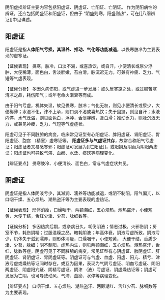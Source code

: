 阴阳虚损辨证主要内容包括阳虚证、阴虚证、亡阳证、亡阴证。
作为阴阳病性的辨证，还应包括阴盛证和阳盛证，但由于 “阴盛则寒，阳盛则热”，可在[[八纲辨证]]中见详述。

## 阳虚证
阳虚证是指**人体阳气亏损，其温养、推动、气化等功能减退**，以畏寒肢冷为主要表现的虚寒证。

【证候表现】
畏寒，肢冷，口淡不渴，或喜热饮，或自汗，小便清长或尿少浮肿，大便稀薄，面色白，舌淡胖嫩，苔白滑，脉沉迟无力。可兼有神疲、乏力、气短等气虚表现。

【证候分析】
多因久病伤阳，或气虚进一步发展；或久居寒凉之处，或过服苦寒清凉之品，耗伤阳气；或年老命火渐衰等而成。

由于阳气亏虚，机体失温，故见畏寒，肢冷；气化无权，则见小便清长或尿少，大便稀薄；水湿不化，津不上承，则口淡不渴或喜热饮；失于固摄，则见自汗；水液内停，水气泛溢，则见面色白，浮肿，舌淡胖嫩，苔白滑；推动乏力，则脉沉迟无力，或兼见神疲，乏力，气短等气虚症状。

阳虚可见于不同脏腑的病变，临床常见证型有心阳虚证、脾阳虚证、肾阳虚证、胃阳虚证、胞宫 （精室）虚寒证等。
**阳虚证多与气虚证共存**，故常合称阳气亏虚证；阳虚证者又易感寒邪；阳虚证可发展为[[亡阳证]]，或阳损及阴而为阴阳两虚证；阳虚证也可导致气滞、血瘀、水泛、痰饮等病理变化。

【辨证要点】
畏寒肢冷、小便清长、面色白，常与气虚症状共见。
## 阴虚证

阴虚证是指人体阴液亏少，其滋润、濡养等功能减退，或阴不制阳，阳气偏亢，以口咽干燥、五心烦热、潮热盗汗等为主要表现的虚热证。

【证候表现】
形体消瘦，口燥咽干，两颧潮红，五心烦热，潮热盗汗，小便短黄，大便干结，舌红少津、少苔，脉细数等。

【证候分析】
多因热病后期，或杂病日久，耗伤阴液；情志过极，火邪伤阴；房室不节，耗伤阴精；过服温燥之品，暗耗阴液；年高体衰，阴液亏虚所致。阴液亏少，机体失于滋润濡养，则形体消瘦，口燥咽干，小便短黄，
大便干结，舌质少津、少苔，脉细；阴不制阳，虚热内生，则见两颧潮红，五心烦热，潮热盗汗，舌红，脉数等症。阴虚可见于不同脏腑的病变，常见证型有心阴虚证、肺阴虚证、肝阴虚证、肾阴虚证、胃阴虚证等。阴虚证可与气虚、血虚、阳虚、阳亢、精亏、津液亏虚或燥热等证同时存在，或互为因果，表现为气阴亏虚证、阴血亏虚证、阴阳两虚证、阴虚阳亢证、阴精亏虚证、阴津 （液）亏虚证、阴虚燥热证等；阴虚可发展为亡阴，也可导致动风、气滞、血瘀、水停等病理变化。

【辨证要点】
口咽干燥、五心烦热、潮热盗汗、两颧潮红、舌红少苔、脉细数等为主要表现。